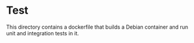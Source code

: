 # Test

This directory contains a dockerfile that builds a Debian container and run unit and integration tests in it.